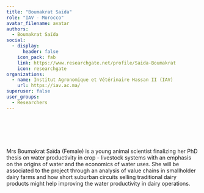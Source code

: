 ```yaml
---
title: "Boumakrat Saïda"
role: "IAV - Morocco"
avatar_filename: avatar
authors:
  - Boumakrat Saïda
social:
  - display:
      header: false
    icon_pack: fab
    link: https://www.researchgate.net/profile/Saida-Boumakrat
    icon: researchgate
organizations:
  - name: Institut Agronomique et Vétérinaire Hassan II (IAV)
    url: https://iav.ac.ma/
superuser: false
user_groups:
  - Researchers
---
```

<br />
<br />
<br />
<br />

Mrs Boumakrat Saïda (Female) is a young animal scientist finalizing her PhD thesis on water productivity in crop - livestock systems with an emphasis on the origins of water and the economics of water uses. She will be associated to the project through an analysis of value chains in smallholder dairy farms and how short suburban circuits selling traditional dairy products might help improving the water productivity in dairy operations.
